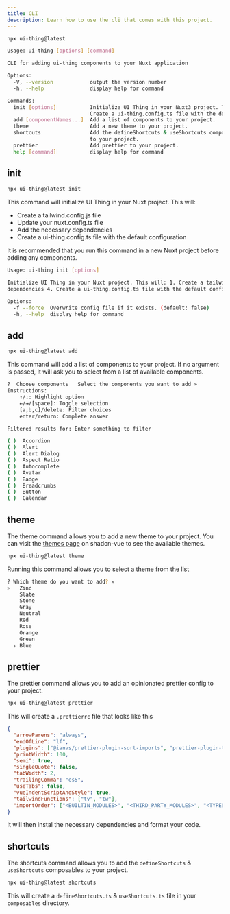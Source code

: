 ```yaml
---
title: CLI
description: Learn how to use the cli that comes with this project.
---
```


```bash
npx ui-thing@latest
```

```bash
Usage: ui-thing [options] [command]

CLI for adding ui-thing components to your Nuxt application

Options:
  -V, --version            output the version number
  -h, --help               display help for command

Commands:
  init [options]           Initialize UI Thing in your Nuxt3 project. This will: 1. Create a tailwind.config.js file 2. Update your nuxt.config.ts file 3. Add the necessary dependencies 4.
                           Create a ui-thing.config.ts file with the default configuration
  add [componentNames...]  Add a list of components to your project.
  theme                    Add a new theme to your project.
  shortcuts                Add the defineShortcuts & useShortcuts composables
                           to your project.
  prettier                 Add prettier to your project.
  help [command]           display help for command
```

## init

```bash
npx ui-thing@latest init
```

This command will initialize UI Thing in your Nuxt project. This will:

- Create a tailwind.config.js file
- Update your nuxt.config.ts file
- Add the necessary dependencies
- Create a ui-thing.config.ts file with the default configuration

It is recommended that you run this command in a new Nuxt project before adding any components.

```bash
Usage: ui-thing init [options]

Initialize UI Thing in your Nuxt project. This will: 1. Create a tailwind.config.js file 2. Update your nuxt.config.ts file 3. Add the necessary
dependencies 4. Create a ui-thing.config.ts file with the default configuration

Options:
  -f --force  Overwrite config file if it exists. (default: false)
  -h, --help  display help for command
```

## add

```bash
npx ui-thing@latest add
```

This command will add a list of components to your project. If no argument is passed, it will ask you to select from a list of available components.

```bash
?  Choose components   Select the components you want to add »
Instructions:
    ↑/↓: Highlight option
    ←/→/[space]: Toggle selection
    [a,b,c]/delete: Filter choices
    enter/return: Complete answer

Filtered results for: Enter something to filter

( )  Accordion
( )  Alert
( )  Alert Dialog
( )  Aspect Ratio
( )  Autocomplete
( )  Avatar
( )  Badge
( )  Breadcrumbs
( )  Button
( )  Calendar
```

## theme

The theme command allows you to add a new theme to your project. You can visit the [themes page](https://www.shadcn-vue.com/themes.html) on shadcn-vue to see the available themes.

```bash
npx ui-thing@latest theme
```

Running this command allows you to select a theme from the list

```bash
? Which theme do you want to add? »
>   Zinc
    Slate
    Stone
    Gray
    Neutral
    Red
    Rose
    Orange
    Green
  ↓ Blue
```

## prettier

The prettier command allows you to add an opinionated prettier config to your project.

```bash
npx ui-thing@latest prettier
```

This will create a `.prettierrc` file that looks like this

```json
{
  "arrowParens": "always",
  "endOfLine": "lf",
  "plugins": ["@ianvs/prettier-plugin-sort-imports", "prettier-plugin-tailwindcss"],
  "printWidth": 100,
  "semi": true,
  "singleQuote": false,
  "tabWidth": 2,
  "trailingComma": "es5",
  "useTabs": false,
  "vueIndentScriptAndStyle": true,
  "tailwindFunctions": ["tv", "tw"],
  "importOrder": ["<BUILTIN_MODULES>", "<THIRD_PARTY_MODULES>", "<TYPES>", "", "^[.]"]
}
```

It will then instal the necessary dependencies and format your code.

## shortcuts

The shortcuts command allows you to add the `defineShortcuts` & `useShortcuts` composables to your project.

```bash
npx ui-thing@latest shortcuts
```

This will create a `defineShortcuts.ts` & `useShortcuts.ts` file in your `composables` directory.

